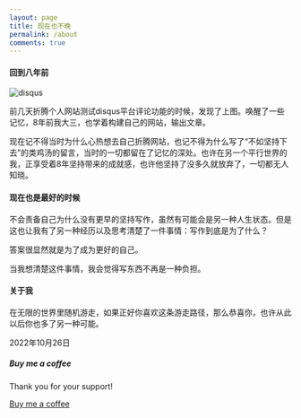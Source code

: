 ```yaml
---
layout: page
title: 现在也不晚
permalink: /about
comments: true
---
```


<div class="row justify-content-between">
<div class="col-md-8 pr-5">

<h4>回到八年前</h4>

<p class="mb-5"><img class="shadow-lg" src="{{site.baseurl}}/assets/images/about_comment.jpg" alt="disqus" /></p>

<p>前几天折腾个人网站测试disqus平台评论功能的时候，发现了上图。唤醒了一些记忆，8年前我大三，也学着构建自己的网站，输出文章。</p>
<p>现在记不得当时为什么心热想去自己折腾网站，也记不得为什么写了“不如坚持下去”的类鸡汤的留言，当时的一切都留在了记忆的深处。也许在另一个平行世界的我，正享受着8年坚持带来的成就感，也许他坚持了没多久就放弃了，一切都无人知晓。</p>

<h4>现在也是最好的时候</h4>
<p>不会责备自己为什么没有更早的坚持写作，虽然有可能会是另一种人生状态。但是这也让我有了另一种经历以及思考清楚了一件事情：写作到底是为了什么？</p>

<p>答案很显然就是为了成为更好的自己。</p>

<p>当我想清楚这件事情，我会觉得写东西不再是一种负担。</p>

<h4>关于我</h4>

<p>在无限的世界里随机游走，如果正好你喜欢这条游走路径，那么恭喜你，也许从此以后你也多了另一种可能。</p>

<p>2022年10月26日 </p>

<!-- <p>Please, read the docs <a href="https://bootstrapstarter.com/bootstrap-templates/template-mediumish-bootstrap-jekyll/">here</a>.</p> -->

<!-- <h4>Questions or bug reports?</h4>

<p>Head over to our <a href="https://github.com/wowthemesnet/mediumish-theme-jekyll">Github repository</a>!</p> -->

</div>

<div class="col-md-4">

<div class="sticky-top sticky-top-80">
<h5>Buy me a coffee</h5>

<p>Thank you for your support!</p>

<a target="_blank" href="https://explorer.zhubai.love/" class="btn btn-danger">Buy me a coffee</a>

</div>
</div>
</div>
